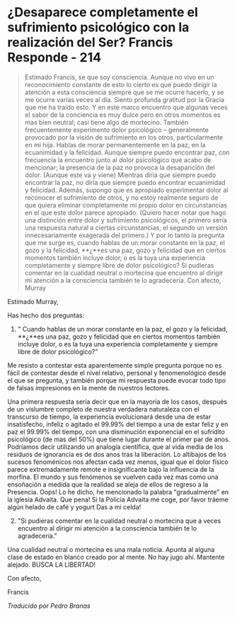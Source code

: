 # ¿Desaparece completamente el sufrimiento psicológico con la realización del Ser? Francis Responde - 214

>Estimado Francis, se que soy consciencia. Aunque no vivo en un reconocimiento constante de esto lo cierto es que puedo dirigir la atención a esta consciencia siempre que se me ocurre hacerlo, y se me ocurre varias veces al día. Siento profunda gratitud por la Gracia que me ha traído esto. Y en este marco encuentro que algunas veces el sabor de la conciencia es muy dulce pero en otros momentos es mas bien neutral; casi tiene algo de mortecino. También frecuentemente experimento dolor psicológico – generalmente provocado por la visión de sufrimiento en los otros, particularmente en mi hija. Hablas de morar permanentemente en la paz, en la ecuanimidad y la felicidad. Aunque siempre puedo encontrar paz, con frecuencia la encuentro junto al dolor psicológico que acabo de mencionar; la presencia de la paz no provoca la desaparición del dolor. (Aunque este va y viene) Mientras diría que siempre puedo encontrar la paz, no diría que siempre puedo encontrar ecuanimidad y felicidad. Además, supongo que es apropiado experimentar dolor al reconocer el sufrimiento de otros, y no estoy realmente seguro de que quiera eliminar completamente mi propio dolor en circunstancias en el que este dolor parece apropiado. (Quiero hacer notar que hago una distinción entre dolor y sufrimiento psicológicos, el primero sería una respuesta natural a ciertas circunstancias, el segundo un versión innecesariamente exagerada del primero.) Y por lo tanto la pregunta que me surge es, cuando hablas de un morar constante en la paz, el gozo y la felicidad, **¿**es una paz, gozo y felicidad que en ciertos momentos también incluye dolor, o es la tuya una experiencia completamente y siempre libre de dolor psicológico? Si pudieras comentar en la cualidad neutral o mortecina que encuentro al dirigir mi atención a la consciencia también te lo agradecería. Con afecto, Murray

Estimado Murray,

Has hecho dos preguntas:

1. " Cuando hablas de un morar constante en la paz, el gozo y la felicidad, **¿**es una paz, gozo y felicidad que en ciertos momentos también incluye dolor, o es la tuya una experiencia completamente y siempre libre de dolor psicológico?”

Me resisto a contestar esta aparentemente simple pregunta porque no es fácil de contestar desde el nivel relativo, personal y fenomenológico desde el que se pregunta, y también porque mi respuesta puede evocar todo tipo de falsas impresiones en la mente de nuestros lectores.

Una primera respuesta sería decir que en la mayoría de los casos, después de un vislumbre completo de nuestra verdadera naturaleza con el transcurso de tiempo, la experiencia evolucionará desde una de estar insatisfecho, infeliz o agitado el 99.99% del tiempo a una de estar feliz y en paz el 99.99% del tiempo, con una disminución exponencial en el sufridito psicológico (de mas del 50%) que tiene lugar durante el primer par de anos. Podríamos decir utilizando un analogía científica, que al vida media de los residuos de ignorancia es de dos anos tras la liberación. Lo altibajos de los sucesos fenoménicos nos afectan cada vez menos, igual que el dolor físico parece extremadamente remote e insignificante bajo la influencia de la morfina. El mundo y sus fenómenos se vuelven cada vez mas como una ensoñación a medida que la realidad se aleja de ellos de regreso a la Presencia. Oops! Lo he dicho, he mencionado la palabra "gradualmente" en la iglesia Advaita. Que pena! Si la Policía Advaita me coge, por favor tráeme algún helado de café y yogurt Das a mi celda!

2. "Si pudieras comentar en la cualidad neutral o mortecina que a veces encuentro al dirigir mi atención a la consciencia también te lo agradecería."

Una cualidad neutral o mortecina es una mala noticia. Apunta al alguna clase de estado en blanco creado por al mente. No hay jugo ahí. Mantente alejado. BUSCA LA LIBERTAD!

Con afecto,

Francis

_Traducido por Pedro Branas_

